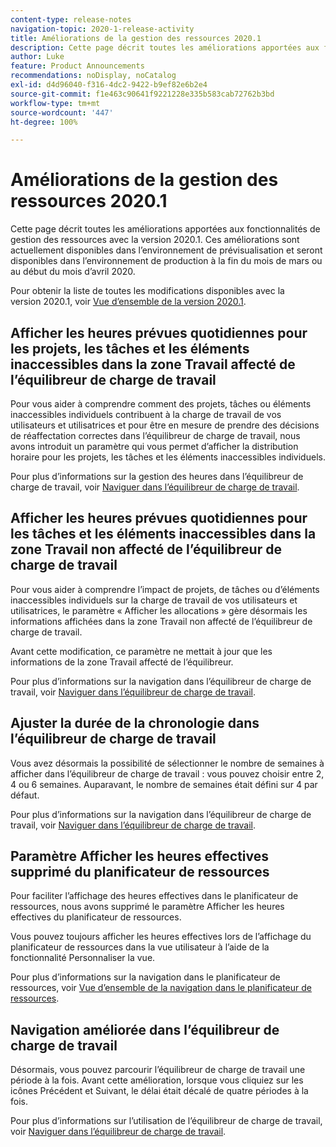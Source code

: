 ```yaml
---
content-type: release-notes
navigation-topic: 2020-1-release-activity
title: Améliorations de la gestion des ressources 2020.1
description: Cette page décrit toutes les améliorations apportées aux fonctionnalités de gestion des ressources avec la version 2020.1. Ces améliorations sont actuellement disponibles dans l’environnement de prévisualisation et seront disponibles dans l’environnement de production à la fin du mois de mars ou au début du mois d’avril 2020.
author: Luke
feature: Product Announcements
recommendations: noDisplay, noCatalog
exl-id: d4d96040-f316-4dc2-9422-b9ef82e6b2e4
source-git-commit: f1e463c90641f9221228e335b583cab72762b3bd
workflow-type: tm+mt
source-wordcount: '447'
ht-degree: 100%

---
```


# Améliorations de la gestion des ressources 2020.1

Cette page décrit toutes les améliorations apportées aux fonctionnalités de gestion des ressources avec la version 2020.1. Ces améliorations sont actuellement disponibles dans l’environnement de prévisualisation et seront disponibles dans l’environnement de production à la fin du mois de mars ou au début du mois d’avril 2020.

Pour obtenir la liste de toutes les modifications disponibles avec la version 2020.1, voir [Vue d’ensemble de la version 2020.1](../../../product-announcements/product-releases/2020.1-release-activity/2020-1-release-overview.md).

## Afficher les heures prévues quotidiennes pour les projets, les tâches et les éléments inaccessibles dans la zone Travail affecté de l’équilibreur de charge de travail

Pour vous aider à comprendre comment des projets, tâches ou éléments inaccessibles individuels contribuent à la charge de travail de vos utilisateurs et utilisatrices et pour être en mesure de prendre des décisions de réaffectation correctes dans l’équilibreur de charge de travail, nous avons introduit un paramètre qui vous permet d’afficher la distribution horaire pour les projets, les tâches et les éléments inaccessibles individuels.

Pour plus d’informations sur la gestion des heures dans l’équilibreur de charge de travail, voir [Naviguer dans l’équilibreur de charge de travail](../../../resource-mgmt/workload-balancer/navigate-the-workload-balancer.md).

## Afficher les heures prévues quotidiennes pour les tâches et les éléments inaccessibles dans la zone Travail non affecté de l’équilibreur de charge de travail

Pour vous aider à comprendre l’impact de projets, de tâches ou d’éléments inaccessibles individuels sur la charge de travail de vos utilisateurs et utilisatrices, le paramètre « Afficher les allocations » gère désormais les informations affichées dans la zone Travail non affecté de l’équilibreur de charge de travail.

Avant cette modification, ce paramètre ne mettait à jour que les informations de la zone Travail affecté de l’équilibreur.

Pour plus d’informations sur la navigation dans l’équilibreur de charge de travail, voir [Naviguer dans l’équilibreur de charge de travail](../../../resource-mgmt/workload-balancer/navigate-the-workload-balancer.md).

## Ajuster la durée de la chronologie dans l’équilibreur de charge de travail

Vous avez désormais la possibilité de sélectionner le nombre de semaines à afficher dans l’équilibreur de charge de travail : vous pouvez choisir entre 2, 4 ou 6 semaines. Auparavant, le nombre de semaines était défini sur 4 par défaut.

Pour plus d’informations sur la navigation dans l’équilibreur de charge de travail, voir [Naviguer dans l’équilibreur de charge de travail](../../../resource-mgmt/workload-balancer/navigate-the-workload-balancer.md).

## Paramètre Afficher les heures effectives supprimé du planificateur de ressources

Pour faciliter l’affichage des heures effectives dans le planificateur de ressources, nous avons supprimé le paramètre Afficher les heures effectives du planificateur de ressources.

Vous pouvez toujours afficher les heures effectives lors de l’affichage du planificateur de ressources dans la vue utilisateur à l’aide de la fonctionnalité Personnaliser la vue.

Pour plus d’informations sur la navigation dans le planificateur de ressources, voir [Vue d’ensemble de la navigation dans le planificateur de ressources](../../../resource-mgmt/resource-planning/resource-planner-navigation.md).

## Navigation améliorée dans l’équilibreur de charge de travail

Désormais, vous pouvez parcourir l’équilibreur de charge de travail une période à la fois. Avant cette amélioration, lorsque vous cliquiez sur les icônes Précédent et Suivant, le délai était décalé de quatre périodes à la fois.

Pour plus d’informations sur l’utilisation de l’équilibreur de charge de travail, voir [Naviguer dans l’équilibreur de charge de travail](../../../resource-mgmt/workload-balancer/navigate-the-workload-balancer.md).
